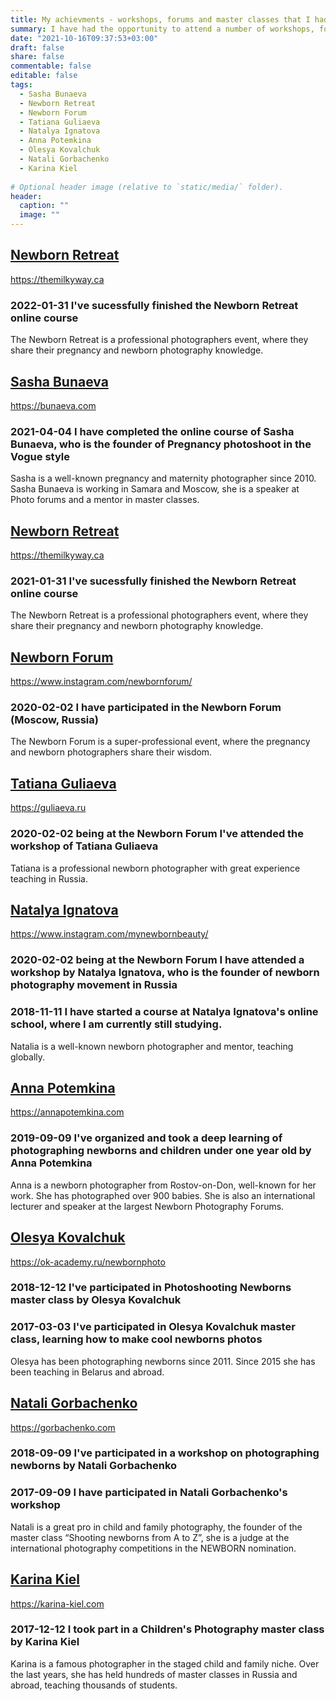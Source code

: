 ```yaml
---
title: My achievments - workshops, forums and master classes that I had the opportunity to attend
summary: I have had the opportunity to attend a number of workshops, forums and master classes that have helped me improve my skills as a newborn and maternity photographer.
date: "2021-10-16T09:37:53+03:00"
draft: false
share: false
commentable: false
editable: false
tags:
  - Sasha Bunaeva
  - Newborn Retreat
  - Newborn Forum
  - Tatiana Guliaeva
  - Natalya Ignatova
  - Anna Potemkina
  - Olesya Kovalchuk
  - Natali Gorbachenko
  - Karina Kiel
  
# Optional header image (relative to `static/media/` folder).
header:
  caption: ""
  image: ""
---
```

## [Newborn Retreat](#Newborn%20Retreat)
https://themilkyway.ca
### 2022-01-31 I've sucessfully finished the Newborn Retreat online course
The Newborn Retreat is a professional photographers event, where they share their pregnancy and newborn photography knowledge.

## [Sasha Bunaeva](#Sasha%20Bunaeva)
https://bunaeva.com
### 2021-04-04 I have completed the online course of Sasha Bunaeva, who is the founder of **Pregnancy photoshoot in the Vogue style**
Sasha is a well-known pregnancy and maternity photographer since 2010. Sasha Bunaeva is working in Samara and Moscow, she is a speaker at Photo forums and a mentor in master classes.

## [Newborn Retreat](#Newborn%20Retreat)
https://themilkyway.ca
### 2021-01-31 I've sucessfully finished the Newborn Retreat online course
The Newborn Retreat is a professional photographers event, where they share their pregnancy and newborn photography knowledge.

## [Newborn Forum](#Newborn%20Forum)
https://www.instagram.com/newbornforum/
### 2020-02-02 I have participated in the Newborn Forum (Moscow, Russia)
The Newborn Forum is a super-professional event, where the pregnancy and newborn photographers share their wisdom.

## [Tatiana Guliaeva](#Tatiana%20Guliaeva)
https://guliaeva.ru
### 2020-02-02 being at the Newborn Forum I've attended the workshop of Tatiana Guliaeva
Tatiana is a professional newborn photographer with great experience teaching in Russia.

## [Natalya Ignatova](#Natalya%20Ignatova)
https://www.instagram.com/mynewbornbeauty/
### 2020-02-02 being at the Newborn Forum I have attended a workshop by Natalya Ignatova, who is the founder of newborn photography movement in Russia
### 2018-11-11 I have started a course at Natalya Ignatova's online school, where I am currently still studying.
Natalia is a well-known newborn photographer and mentor, teaching globally.

## [Anna Potemkina](#Anna%20Potemkina)
https://annapotemkina.com
### 2019-09-09 I've organized and took a deep learning of photographing newborns and children under one year old by Anna Potemkina
Anna is a newborn photographer from Rostov-on-Don, well-known for her work. She has photographed over 900 babies. She is also an international lecturer and speaker at the largest Newborn Photography Forums.

## [Olesya Kovalchuk](#Olesya%20Kovalchuk)
https://ok-academy.ru/newbornphoto
### 2018-12-12 I've participated in **Photoshooting Newborns** master class by Olesya Kovalchuk
### 2017-03-03 I've participated in Olesya Kovalchuk master class, learning how to make cool newborns photos
Olesya has been photographing newborns since 2011. Since 2015 she has been teaching in Belarus and abroad.

## [Natali Gorbachenko](#Natali%20Gorbachenko)
https://gorbachenko.com
### 2018-09-09 I've participated in a workshop on photographing newborns by Natali Gorbachenko
### 2017-09-09 I have participated in Natali Gorbachenko's workshop
Natali is a great pro in child and family photography, the founder of the master class “Shooting newborns from A to Z”, she is a judge at the international photography competitions in the NEWBORN nomination.

## [Karina Kiel](#Karina%20Kiel)
https://karina-kiel.com
### 2017-12-12 I took part in a Children's Photography  master class by Karina Kiel
Karina is a famous photographer in the staged child and family niche. Over the last years, she has held hundreds of master classes in Russia and abroad, teaching thousands of students.
